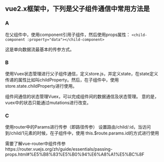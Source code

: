 ## vue2.x框架中，下列是父子组件通信中常用方法是
### A
在父组件中，使用component引用子组件，然后使用props属性：
`<child-component :property="data"></child-component>`

这是单向数据流最基本的传参方式。

### B
使用Vuex状态管理进行父子组件通信，定义store.js，并定义state，在state定义传递的属性比如叫childProperty。然后，在子组件中，使用 store.state.childProperty进行使用。

组件间通信的状态管理Vuex，可以完成组件间的数据通信及状态管理。 意的是，vuex中的状态只能通过mutations进行改变。


### C
使用router中的Params进行传参（即路径传参） 设置路由/child/:id，当访问到/child/1元素的时候，在子组件中，使用 this.$route.params.id的方式进行使用

需要了解vue-router中组件传参https://router.vuejs.org/zh/guide/essentials/passing-props.html#%E5%B8%83%E5%B0%94%E6%A8%A1%E5%BC%8F

